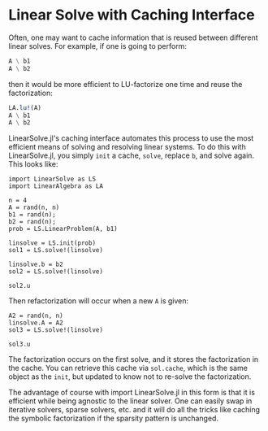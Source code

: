 # Linear Solve with Caching Interface

Often, one may want to cache information that is reused between different
linear solves. For example, if one is going to perform:

```julia
A \ b1
A \ b2
```

then it would be more efficient to LU-factorize one time and reuse the factorization:

```julia
LA.lu!(A)
A \ b1
A \ b2
```

LinearSolve.jl's caching interface automates this process to use the most efficient
means of solving and resolving linear systems. To do this with LinearSolve.jl,
you simply `init` a cache, `solve`, replace `b`, and solve again. This looks like:

```@example linsys2
import LinearSolve as LS
import LinearAlgebra as LA

n = 4
A = rand(n, n)
b1 = rand(n);
b2 = rand(n);
prob = LS.LinearProblem(A, b1)

linsolve = LS.init(prob)
sol1 = LS.solve!(linsolve)
```

```@example linsys2
linsolve.b = b2
sol2 = LS.solve!(linsolve)

sol2.u
```

Then refactorization will occur when a new `A` is given:

```@example linsys2
A2 = rand(n, n)
linsolve.A = A2
sol3 = LS.solve!(linsolve)

sol3.u
```

The factorization occurs on the first solve, and it stores the factorization in
the cache. You can retrieve this cache via `sol.cache`, which is the same object
as the `init`, but updated to know not to re-solve the factorization.

The advantage of course with import LinearSolve.jl in this form is that it is
efficient while being agnostic to the linear solver. One can easily swap in
iterative solvers, sparse solvers, etc. and it will do all the tricks like
caching the symbolic factorization if the sparsity pattern is unchanged.
